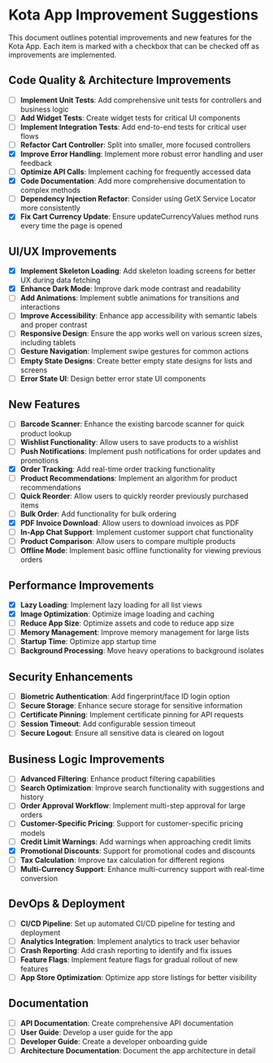 # Kota App Improvement Suggestions

This document outlines potential improvements and new features for the Kota App. Each item is marked with a checkbox that can be checked off as improvements are implemented.

## Code Quality & Architecture Improvements

- [ ] **Implement Unit Tests**: Add comprehensive unit tests for controllers and business logic
- [ ] **Add Widget Tests**: Create widget tests for critical UI components
- [ ] **Implement Integration Tests**: Add end-to-end tests for critical user flows
- [ ] **Refactor Cart Controller**: Split into smaller, more focused controllers
- [x] **Improve Error Handling**: Implement more robust error handling and user feedback
- [ ] **Optimize API Calls**: Implement caching for frequently accessed data
- [x] **Code Documentation**: Add more comprehensive documentation to complex methods
- [ ] **Dependency Injection Refactor**: Consider using GetX Service Locator more consistently
- [x] **Fix Cart Currency Update**: Ensure updateCurrencyValues method runs every time the page is opened

## UI/UX Improvements

- [x] **Implement Skeleton Loading**: Add skeleton loading screens for better UX during data fetching
- [x] **Enhance Dark Mode**: Improve dark mode contrast and readability
- [ ] **Add Animations**: Implement subtle animations for transitions and interactions
- [ ] **Improve Accessibility**: Enhance app accessibility with semantic labels and proper contrast
- [ ] **Responsive Design**: Ensure the app works well on various screen sizes, including tablets
- [ ] **Gesture Navigation**: Implement swipe gestures for common actions
- [ ] **Empty State Designs**: Create better empty state designs for lists and screens
- [ ] **Error State UI**: Design better error state UI components

## New Features

- [ ] **Barcode Scanner**: Enhance the existing barcode scanner for quick product lookup
- [ ] **Wishlist Functionality**: Allow users to save products to a wishlist
- [ ] **Push Notifications**: Implement push notifications for order updates and promotions
- [x] **Order Tracking**: Add real-time order tracking functionality
- [ ] **Product Recommendations**: Implement an algorithm for product recommendations
- [ ] **Quick Reorder**: Allow users to quickly reorder previously purchased items
- [ ] **Bulk Order**: Add functionality for bulk ordering
- [x] **PDF Invoice Download**: Allow users to download invoices as PDF
- [ ] **In-App Chat Support**: Implement customer support chat functionality
- [ ] **Product Comparison**: Allow users to compare multiple products
- [ ] **Offline Mode**: Implement basic offline functionality for viewing previous orders

## Performance Improvements

- [x] **Lazy Loading**: Implement lazy loading for all list views
- [x] **Image Optimization**: Optimize image loading and caching
- [ ] **Reduce App Size**: Optimize assets and code to reduce app size
- [ ] **Memory Management**: Improve memory management for large lists
- [ ] **Startup Time**: Optimize app startup time
- [ ] **Background Processing**: Move heavy operations to background isolates

## Security Enhancements

- [ ] **Biometric Authentication**: Add fingerprint/face ID login option
- [ ] **Secure Storage**: Enhance secure storage for sensitive information
- [ ] **Certificate Pinning**: Implement certificate pinning for API requests
- [ ] **Session Timeout**: Add configurable session timeout
- [ ] **Secure Logout**: Ensure all sensitive data is cleared on logout

## Business Logic Improvements

- [ ] **Advanced Filtering**: Enhance product filtering capabilities
- [ ] **Search Optimization**: Improve search functionality with suggestions and history
- [ ] **Order Approval Workflow**: Implement multi-step approval for large orders
- [ ] **Customer-Specific Pricing**: Support for customer-specific pricing models
- [ ] **Credit Limit Warnings**: Add warnings when approaching credit limits
- [x] **Promotional Discounts**: Support for promotional codes and discounts
- [ ] **Tax Calculation**: Improve tax calculation for different regions
- [ ] **Multi-Currency Support**: Enhance multi-currency support with real-time conversion

## DevOps & Deployment

- [ ] **CI/CD Pipeline**: Set up automated CI/CD pipeline for testing and deployment
- [ ] **Analytics Integration**: Implement analytics to track user behavior
- [ ] **Crash Reporting**: Add crash reporting to identify and fix issues
- [ ] **Feature Flags**: Implement feature flags for gradual rollout of new features
- [ ] **App Store Optimization**: Optimize app store listings for better visibility

## Documentation

- [ ] **API Documentation**: Create comprehensive API documentation
- [ ] **User Guide**: Develop a user guide for the app
- [ ] **Developer Guide**: Create a developer onboarding guide
- [ ] **Architecture Documentation**: Document the app architecture in detail
